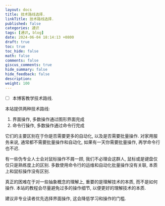 ```yaml
---
layout: docs
title: 技术路线选择.
linkTitle: 技术路线选择.
published: false
categories: 通识
tags: [通识, blog]
date: 2024-06-04 18:14:13 +0800
draft: true
toc: true
toc_hide: false
math: false
comments: false
giscus_comments: true
hide_summary: false
hide_feedback: false
description:
weight: 100
---
```


- [ ] 本博客教学技术路线.

本站提供两种技术路线:

1. 界面操作, 多数操作通过图形界面完成
2. 命令行操作, 多数操作通过命令行完成

它们的主要区别在于你是否需要更多的自动化, 以及是否需要批量操作. 对家用服务来说, 通常都不需要批量操作和自动化, 如果有一天你需要批量操作, 再学命令行也不迟.

有一些伪专业人士会对鼠标操作不屑一顾, 我们不必理会这群人, 鼠标或是键盘仅仅只是熟练度上的区别. 多数使用命令行的运维和自动化批量操作没有关联, 本质上和鼠标操作没有区别.

真正的困难在于对一些抽象概念的理解上, 重要的是理解技术的本质, 而不是如何操作. 本站的教程会尽量避免过多的操作细节, 以便更好的理解技术的本质.

建议非专业读者优先选择界面操作, 这会降低学习和操作的门槛.
